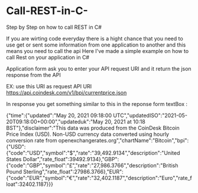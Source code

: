 # Call-REST-in-C-
Step by Step on how to call REST in C# 

If you are wirting code everyday there is a hight chance that you need to use get or sent some information from one application to another and this means you need to call the api 
Here I've made a simple example on how to call Rest on your application in C# 


Application form ask you to enter your API request URI and it return the json response from the API 



EX: 
use this URI as request API URI 
https://api.coindesk.com/v1/bpi/currentprice.json 

In response you get something similar to this in the reponse form textBox : 

{"time":{"updated":"May 20, 2021 09:18:00 UTC","updatedISO":"2021-05-20T09:18:00+00:00","updateduk":"May 20, 2021 at 10:18 BST"},"disclaimer":"This data was produced from the CoinDesk Bitcoin Price Index (USD). Non-USD currency data converted using hourly conversion rate from openexchangerates.org","chartName":"Bitcoin","bpi":{"USD":{"code":"USD","symbol":"&#36;","rate":"39,492.9134","description":"United States Dollar","rate_float":39492.9134},"GBP":{"code":"GBP","symbol":"&pound;","rate":"27,986.3766","description":"British Pound Sterling","rate_float":27986.3766},"EUR":{"code":"EUR","symbol":"&euro;","rate":"32,402.1187","description":"Euro","rate_float":32402.1187}}}



